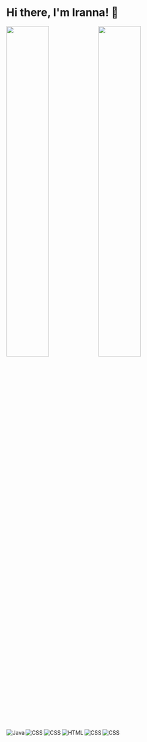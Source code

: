 # Hi there, I'm Iranna! 👋


<img align="left" width="47%" src="https://github-readme-stats.vercel.app/api?username=iranna22&show_icons=true&theme=radical" />

<img align="left" width="47%" src="https://github-readme-stats.vercel.app/api/top-langs/?username=iranna22&layout=compact" />




<img align="left" alt="Java" src="https://img.shields.io/badge/Java-ED8B00?style=for-the-badge&logo=java&logoColor=white"/>

<img align="left" alt="CSS" src="https://img.shields.io/badge/Spring-6DB33F?style=for-the-badge&logo=spring&logoColor=white"/>

<img align="left" alt="CSS" src="https://img.shields.io/badge/Spring%20Boot-6DB33F.svg?style=for-the-badge&logo=Spring-Boot&logoColor=white"/>

<img align="left" alt="HTML" src="https://img.shields.io/badge/HTML-239120?style=for-the-badge&logo=html5&logoColor=white"/>

<img align="left" alt="CSS" src="https://img.shields.io/badge/CSS-239120?&style=for-the-badge&logo=css3&logoColor=white"/>

<img align="left" alt="CSS" src="https://img.shields.io/badge/JavaScript-F7DF1E.svg?style=for-the-badge&logo=JavaScript&logoColor=black"/>



